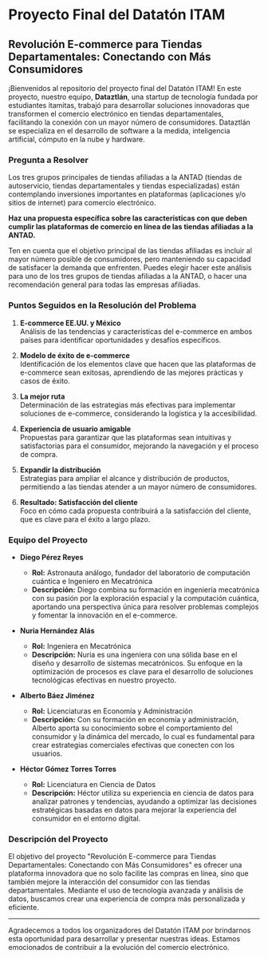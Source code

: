 # Proyecto Final del Datatón ITAM

## **Revolución E-commerce para Tiendas Departamentales: Conectando con Más Consumidores**

¡Bienvenidos al repositorio del proyecto final del Datatón ITAM! En este proyecto, nuestro equipo, **Dataztlán**, una startup de tecnología fundada por estudiantes itamitas, trabajó para desarrollar soluciones innovadoras que transformen el comercio electrónico en tiendas departamentales, facilitando la conexión con un mayor número de consumidores. Dataztlán se especializa en el desarrollo de software a la medida, inteligencia artificial, cómputo en la nube y hardware.

### **Pregunta a Resolver**

Los tres grupos principales de tiendas afiliadas a la ANTAD (tiendas de autoservicio, tiendas departamentales y tiendas especializadas) están contemplando inversiones importantes en plataformas (aplicaciones y/o sitios de internet) para comercio electrónico.

**Haz una propuesta específica sobre las características con que deben cumplir las plataformas de comercio en línea de las tiendas afiliadas a la ANTAD.**

Ten en cuenta que el objetivo principal de las tiendas afiliadas es incluir al mayor número posible de consumidores, pero manteniendo su capacidad de satisfacer la demanda que enfrenten. Puedes elegir hacer este análisis para uno de los tres grupos de tiendas afiliadas a la ANTAD, o hacer una recomendación general para todas las empresas afiliadas.

### **Puntos Seguidos en la Resolución del Problema**

1. **E-commerce EE.UU. y México**  
   Análisis de las tendencias y características del e-commerce en ambos países para identificar oportunidades y desafíos específicos.

2. **Modelo de éxito de e-commerce**  
   Identificación de los elementos clave que hacen que las plataformas de e-commerce sean exitosas, aprendiendo de las mejores prácticas y casos de éxito.

3. **La mejor ruta**  
   Determinación de las estrategias más efectivas para implementar soluciones de e-commerce, considerando la logística y la accesibilidad.

4. **Experiencia de usuario amigable**  
   Propuestas para garantizar que las plataformas sean intuitivas y satisfactorias para el consumidor, mejorando la navegación y el proceso de compra.

5. **Expandir la distribución**  
   Estrategias para ampliar el alcance y distribución de productos, permitiendo a las tiendas atender a un mayor número de consumidores.

6. **Resultado: Satisfacción del cliente**  
   Foco en cómo cada propuesta contribuirá a la satisfacción del cliente, que es clave para el éxito a largo plazo.

### **Equipo del Proyecto**

- **Diego Pérez Reyes**
  - **Rol:** Astronauta análogo, fundador del laboratorio de computación cuántica e Ingeniero en Mecatrónica
  - **Descripción:** Diego combina su formación en ingeniería mecatrónica con su pasión por la exploración espacial y la computación cuántica, aportando una perspectiva única para resolver problemas complejos y fomentar la innovación en el e-commerce.

- **Nuria Hernández Alás**
  - **Rol:** Ingeniera en Mecatrónica
  - **Descripción:** Nuria es una ingeniera con una sólida base en el diseño y desarrollo de sistemas mecatrónicos. Su enfoque en la optimización de procesos es clave para el desarrollo de soluciones tecnológicas efectivas en nuestro proyecto.

- **Alberto Báez Jiménez**
  - **Rol:** Licenciaturas en Economía y Administración
  - **Descripción:** Con su formación en economía y administración, Alberto aporta su conocimiento sobre el comportamiento del consumidor y la dinámica del mercado, lo cual es fundamental para crear estrategias comerciales efectivas que conecten con los usuarios.

- **Héctor Gómez Torres Torres**
  - **Rol:** Licenciatura en Ciencia de Datos
  - **Descripción:** Héctor utiliza su experiencia en ciencia de datos para analizar patrones y tendencias, ayudando a optimizar las decisiones estratégicas basadas en datos para mejorar la experiencia del consumidor en el entorno digital.

### **Descripción del Proyecto**

El objetivo del proyecto "Revolución E-commerce para Tiendas Departamentales: Conectando con Más Consumidores" es ofrecer una plataforma innovadora que no solo facilite las compras en línea, sino que también mejore la interacción del consumidor con las tiendas departamentales. Mediante el uso de tecnología avanzada y análisis de datos, buscamos crear una experiencia de compra más personalizada y eficiente.

---

Agradecemos a todos los organizadores del Datatón ITAM por brindarnos esta oportunidad para desarrollar y presentar nuestras ideas. Estamos emocionados de contribuir a la evolución del comercio electrónico.
